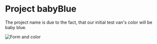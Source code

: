 # Project babyBlue

The project name is due to the fact, that our initial test van's color will be baby blue.

![Form and color](https://raw.github.com/zeitgeistapp/disease/baby_blue/?raw=true "Title")
